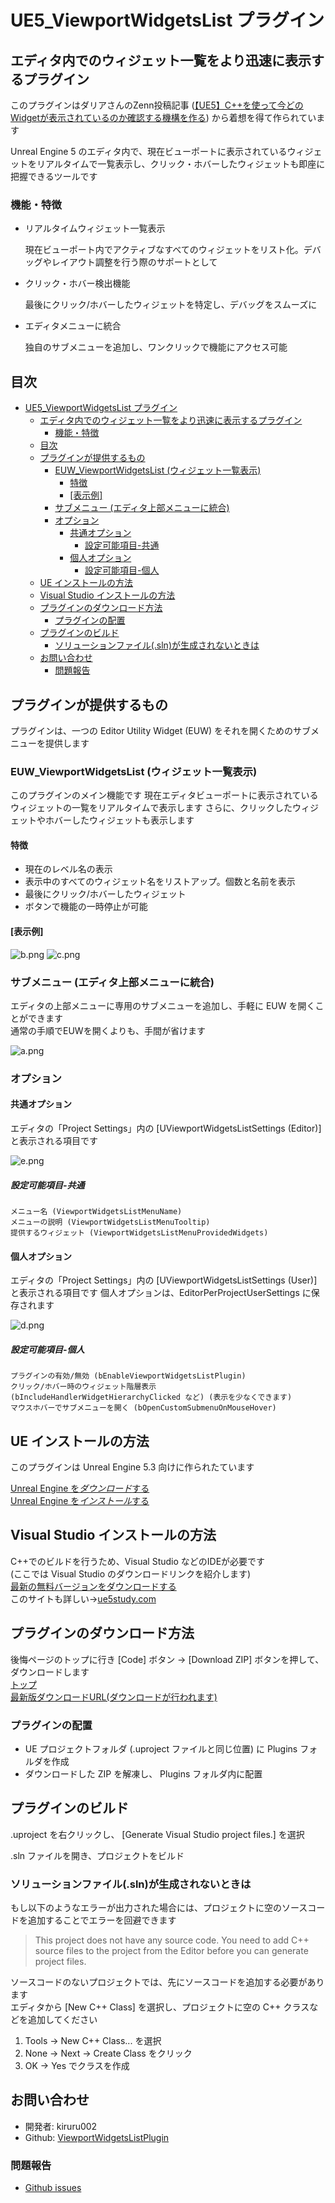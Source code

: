 # UE5_ViewportWidgetsList プラグイン

## エディタ内でのウィジェット一覧をより迅速に表示するプラグイン

このプラグインはダリアさんのZenn投稿記事 ([【UE5】C++を使って今どのWidgetが表示されているのか確認する機構を作る](https://zenn.dev/daria_nicht/articles/ue5-add-viewport-names)) から着想を得て作られています  

Unreal Engine 5 のエディタ内で、現在ビューポートに表示されているウィジェットをリアルタイムで一覧表示し、クリック・ホバーしたウィジェットも即座に把握できるツールです  

### 機能・特徴

- リアルタイムウィジェット一覧表示

  現在ビューポート内でアクティブなすべてのウィジェットをリスト化。デバッグやレイアウト調整を行う際のサポートとして  

- クリック・ホバー検出機能

  最後にクリック/ホバーしたウィジェットを特定し、デバッグをスムーズに  

- エディタメニューに統合

  独自のサブメニューを追加し、ワンクリックで機能にアクセス可能  

## 目次

- [UE5\_ViewportWidgetsList プラグイン](#ue5_viewportwidgetslist-プラグイン)
	- [エディタ内でのウィジェット一覧をより迅速に表示するプラグイン](#エディタ内でのウィジェット一覧をより迅速に表示するプラグイン)
		- [機能・特徴](#機能特徴)
	- [目次](#目次)
	- [プラグインが提供するもの](#プラグインが提供するもの)
		- [EUW\_ViewportWidgetsList (ウィジェット一覧表示)](#euw_viewportwidgetslist-ウィジェット一覧表示)
			- [特徴](#特徴)
			- [\[表示例\]](#表示例)
		- [サブメニュー (エディタ上部メニューに統合)](#サブメニュー-エディタ上部メニューに統合)
		- [オプション](#オプション)
			- [共通オプション](#共通オプション)
				- [設定可能項目-共通](#設定可能項目-共通)
			- [個人オプション](#個人オプション)
				- [設定可能項目-個人](#設定可能項目-個人)
	- [UE インストールの方法](#ue-インストールの方法)
	- [Visual Studio インストールの方法](#visual-studio-インストールの方法)
	- [プラグインのダウンロード方法](#プラグインのダウンロード方法)
		- [プラグインの配置](#プラグインの配置)
	- [プラグインのビルド](#プラグインのビルド)
		- [ソリューションファイル(.sln)が生成されないときは](#ソリューションファイルslnが生成されないときは)
	- [お問い合わせ](#お問い合わせ)
		- [問題報告](#問題報告)

## プラグインが提供するもの

プラグインは、一つの Editor Utility Widget (EUW) をそれを開くためのサブメニューを提供します

### EUW_ViewportWidgetsList (ウィジェット一覧表示)

このプラグインのメイン機能です
現在エディタビューポートに表示されているウィジェットの一覧をリアルタイムで表示します
さらに、クリックしたウィジェットやホバーしたウィジェットも表示します

#### 特徴

- 現在のレベル名の表示
- 表示中のすべてのウィジェット名をリストアップ。個数と名前を表示
- 最後にクリック/ホバーしたウィジェット
- ボタンで機能の一時停止が可能

#### \[表示例\]

![b.png](./README_files/b.png) ![c.png](./README_files/c.png)

### サブメニュー (エディタ上部メニューに統合)

エディタの上部メニューに専用のサブメニューを追加し、手軽に EUW を開くことができます  
通常の手順でEUWを開くよりも、手間が省けます  

![a.png](./README_files/a.png)

### オプション

#### 共通オプション

エディタの「Project Settings」内の
\[UViewportWidgetsListSettings (Editor)\] と表示される項目です

![e.png](./README_files/e.png)

##### 設定可能項目-共通

    メニュー名 (ViewportWidgetsListMenuName)
    メニューの説明 (ViewportWidgetsListMenuTooltip)
    提供するウィジェット (ViewportWidgetsListMenuProvidedWidgets)

#### 個人オプション

エディタの「Project Settings」内の
\[UViewportWidgetsListSettings (User)\] と表示される項目です
個人オプションは、EditorPerProjectUserSettings に保存されます

![d.png](./README_files/d.png)

##### 設定可能項目-個人

    プラグインの有効/無効 (bEnableViewportWidgetsListPlugin)
    クリック/ホバー時のウィジェット階層表示 (bIncludeHandlerWidgetHierarchyClicked など) (表示を少なくできます)
    マウスホバーでサブメニューを開く (bOpenCustomSubmenuOnMouseHover)

## UE インストールの方法

このプラグインは Unreal Engine 5.3 向けに作られたています  

[Unreal Engine を*ダウンロード*する](https://www.unrealengine.com/ja/download)  
[Unreal Engine を*インストール*する](https://dev.epicgames.com/documentation/ja-jp/unreal-engine/installing-unreal-engine)  

## Visual Studio インストールの方法

C++でのビルドを行うため、Visual Studio などのIDEが必要です  
(ここでは Visual Studio のダウンロードリンクを紹介します)  
[最新の無料バージョンをダウンロードする](https://visualstudio.microsoft.com/ja/vs/community/)  
このサイトも詳しい→[ue5study.com](https://ue5study.com/how/unrealengine-packaging-visualstudio-settings/)  

## プラグインのダウンロード方法

後悔ページのトップに行き \[Code\] ボタン → \[Download ZIP\] ボタンを押して、ダウンロードします  
[トップ](https://github.com/kiruru002/ViewportWidgetsListPlugin)  
[最新版ダウンロードURL(ダウンロードが行われます)](https://github.com/kiruru002/ViewportWidgetsListPlugin/archive/refs/heads/main.zip)  

### プラグインの配置

- UE プロジェクトフォルダ (.uproject ファイルと同じ位置) に Plugins フォルダを作成  
- ダウンロードした ZIP を解凍し、 Plugins フォルダ内に配置  

## プラグインのビルド

.uproject を右クリックし、 \[Generate Visual Studio project files.\] を選択  

.sln ファイルを開き、プロジェクトをビルド  

### ソリューションファイル(.sln)が生成されないときは

もし以下のようなエラーが出力された場合には、プロジェクトに空のソースコードを追加することでエラーを回避できます  

> This project does not have any source code. You need to add C++ source files to the project from the Editor before you can generate project files.

ソースコードのないプロジェクトでは、先にソースコードを追加する必要があります  
エディタから \[New C++ Class\] を選択し、プロジェクトに空の C++ クラスなどを追加してください  

1. Tools → New C++ Class... を選択
2. None → Next → Create Class をクリック
3. OK → Yes でクラスを作成

## お問い合わせ

- 開発者: kiruru002
- Github: [ViewportWidgetsListPlugin](https://github.com/kiruru002/ViewportWidgetsListPlugin)

### 問題報告

- [Github issues](https://github.com/kiruru002/ViewportWidgetsListPlugin/issues)
